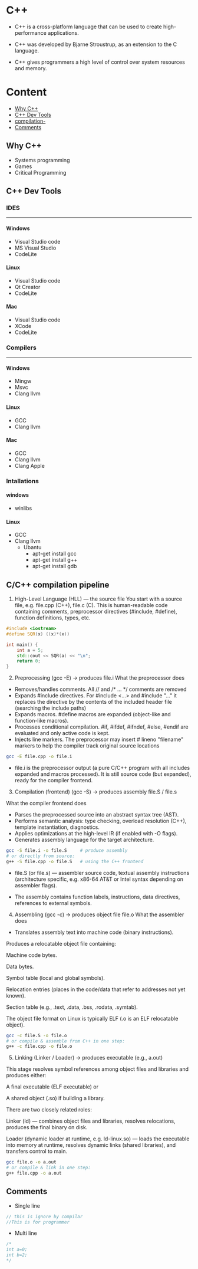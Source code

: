# C++
- C++ is a cross-platform language that can be used to create high-performance applications.

- C++ was developed by Bjarne Stroustrup, as an extension to the C language.

- C++ gives programmers a high level of control over system resources and memory.

# Content
- [Why C++](#why-c)
- [C++ Dev Tools](#c-dev-tools)
- [compilation-](#cc-compilation-pipeline)
- [Comments](#comments)

## Why C++
- Systems programming
- Games
- Critical Programming

## C++ Dev Tools
### IDES
---
#### Windows
- Visual Studio code
- MS Visual Studio
- CodeLite
#### Linux
- Visual Studio code
- Qt Creator
- CodeLite
#### Mac
- Visual Studio code
- XCode
- CodeLite

### Compilers
---
#### Windows
- Mingw
- Msvc
- Clang llvm
#### Linux
- GCC
- Clang llvm
#### Mac
- GCC
- Clang llvm
- Clang Apple

### Intallations
#### windows
- winlibs

#### Linux
- GCC
- Clang llvm
    - Ubantu
        - apt-get install gcc
        - apt-get install g++
        - apt-get install gdb


## C/C++ compilation pipeline
1. High-Level Language (HLL) — the source file
You start with a source file, e.g. file.cpp (C++), file.c (C). This is human-readable code containing comments, preprocessor directives (#include, #define), function definitions, types, etc.

```cpp
#include <iostream>
#define SQR(x) ((x)*(x))

int main() {
    int a = 5;
    std::cout << SQR(a) << "\n";
    return 0;
}
```
2. Preprocessing (gcc -E) → produces file.i
What the preprocessor does
- Removes/handles comments. All // and /* ... */ comments are removed
- Expands #include directives. For #include <...> and #include "..." it replaces the directive by the contents of the included header file (searching the include paths)
- Expands macros. #define macros are expanded (object-like and function-like macros).
- Processes conditional compilation. #if, #ifdef, #ifndef, #else, #endif are evaluated and only active code is kept.
- Injects line markers. The preprocessor may insert # lineno "filename" markers to help the compiler track original source locations
```bash
gcc -E file.cpp -o file.i
```
- file.i is the preprocessor output (a pure C/C++ program with all includes expanded and macros processed). It is still source code (but expanded), ready for the compiler frontend.


3. Compilation (frontend) (gcc -S) → produces assembly file.S / file.s

What the compiler frontend does
- Parses the preprocessed source into an abstract syntax tree (AST).
- Performs semantic analysis: type checking, overload resolution (C++), template instantiation, diagnostics.
- Applies optimizations at the high-level IR (if enabled with -O flags).
- Generates assembly language for the target architecture.
```bash
gcc -S file.i -o file.S     # produce assembly
# or directly from source:
g++ -S file.cpp -o file.S   # using the C++ frontend
```
- file.S (or file.s) — assembler source code, textual assembly instructions (architecture specific, e.g. x86-64 AT&T or Intel syntax depending on assembler flags).

- The assembly contains function labels, instructions, data directives, references to external symbols.


4. Assembling (gcc -c) → produces object file file.o
What the assembler does
- Translates assembly text into machine code (binary instructions).

Produces a relocatable object file containing:

Machine code bytes.

Data bytes.

Symbol table (local and global symbols).

Relocation entries (places in the code/data that refer to addresses not yet known).

Section table (e.g., .text, .data, .bss, .rodata, .symtab).

The object file format on Linux is typically ELF (.o is an ELF relocatable object).
```bash
gcc -c file.S -o file.o
# or compile & assemble from C++ in one step:
g++ -c file.cpp -o file.o
```
5. Linking (Linker / Loader) → produces executable (e.g., a.out)

This stage resolves symbol references among object files and libraries and produces either:

A final executable (ELF executable) or

A shared object (.so) if building a library.

There are two closely related roles:

Linker (ld) — combines object files and libraries, resolves relocations, produces the final binary on disk.

Loader (dynamic loader at runtime, e.g. ld-linux.so) — loads the executable into memory at runtime, resolves dynamic links (shared libraries), and transfers control to main.
```bash
gcc file.o -o a.out
# or compile & link in one step:
g++ file.cpp -o a.out
```

## Comments
- Single line
```cpp
// this is ignore by compilar 
//This is for programmer
```

- Multi line
```cpp
/*
int a=0;
int b=2;
*/
```

##

